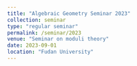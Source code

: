 ```yaml
---
title: "Algebraic Geometry Seminar 2023"
collection: seminar
type: "regular seminar"
permalink: /seminar/2023
venue: "Seminar on moduli theory"
date: 2023-09-01
location: "Fudan University"
---
```

